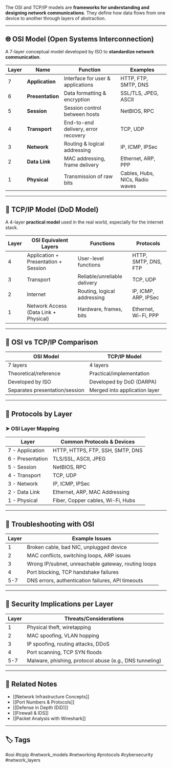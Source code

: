 The OSI and TCP/IP models are **frameworks for understanding and designing network communications**. They define how data flows from one device to another through layers of abstraction.

---

## 🌐 OSI Model (Open Systems Interconnection)

A 7-layer conceptual model developed by ISO to **standardize network communication**.

| Layer | Name                | Function                              | Examples                              |
|-------|---------------------|---------------------------------------|----------------------------------------|
| 7     | **Application**     | Interface for user & applications     | HTTP, FTP, SMTP, DNS                   |
| 6     | **Presentation**    | Data formatting & encryption          | SSL/TLS, JPEG, ASCII                   |
| 5     | **Session**         | Session control between hosts         | NetBIOS, RPC                           |
| 4     | **Transport**       | End-to-end delivery, error recovery   | TCP, UDP                               |
| 3     | **Network**         | Routing & logical addressing          | IP, ICMP, IPSec                        |
| 2     | **Data Link**       | MAC addressing, frame delivery        | Ethernet, ARP, PPP                     |
| 1     | **Physical**        | Transmission of raw bits              | Cables, Hubs, NICs, Radio waves        |

---

## 🛜 TCP/IP Model (DoD Model)

A 4-layer **practical model** used in the real world, especially for the internet stack.

| Layer | OSI Equivalent Layers     | Functions                        | Protocols                         |
|-------|----------------------------|----------------------------------|------------------------------------|
| 4     | Application + Presentation + Session | User-level functions          | HTTP, SMTP, DNS, FTP               |
| 3     | Transport                   | Reliable/unreliable delivery     | TCP, UDP                           |
| 2     | Internet                   | Routing, logical addressing      | IP, ICMP, ARP, IPSec               |
| 1     | Network Access (Data Link + Physical) | Hardware, frames, bits       | Ethernet, Wi-Fi, PPP              |

---

## 🔄 OSI vs TCP/IP Comparison

| OSI Model                | TCP/IP Model                |
|--------------------------|-----------------------------|
| 7 layers                 | 4 layers                    |
| Theoretical/reference    | Practical/implementation    |
| Developed by ISO         | Developed by DoD (DARPA)    |
| Separates presentation/session | Merged into application layer |

---

## 🧪 Protocols by Layer

### ➤ OSI Layer Mapping

| Layer | Common Protocols & Devices                       |
|-------|--------------------------------------------------|
| 7 - Application     | HTTP, HTTPS, FTP, SSH, SMTP, DNS        |
| 6 - Presentation    | TLS/SSL, ASCII, JPEG                    |
| 5 - Session         | NetBIOS, RPC                            |
| 4 - Transport       | TCP, UDP                                |
| 3 - Network         | IP, ICMP, IPSec                         |
| 2 - Data Link       | Ethernet, ARP, MAC Addressing           |
| 1 - Physical        | Fiber, Copper cables, Wi-Fi, Hubs       |

---

## 🧰 Troubleshooting with OSI

| Layer | Example Issues                                     |
|-------|----------------------------------------------------|
| 1     | Broken cable, bad NIC, unplugged device            |
| 2     | MAC conflicts, switching loops, ARP issues         |
| 3     | Wrong IP/subnet, unreachable gateway, routing loops|
| 4     | Port blocking, TCP handshake failures              |
| 5-7   | DNS errors, authentication failures, API timeouts  |

---

## 🔐 Security Implications per Layer

| Layer | Threats/Considerations                            |
|-------|--------------------------------------------------|
| 1     | Physical theft, wiretapping                       |
| 2     | MAC spoofing, VLAN hopping                        |
| 3     | IP spoofing, routing attacks, DDoS                |
| 4     | Port scanning, TCP SYN floods                     |
| 5-7   | Malware, phishing, protocol abuse (e.g., DNS tunneling) |

---

## 📎 Related Notes

- [[Network Infrastructure Concepts]]
- [[Port Numbers & Protocols]]
- [[Defense in Depth (DiD)]]
- [[Firewall & IDS]]
- [[Packet Analysis with Wireshark]]

---

## 🏷 Tags

#osi #tcpip #network_models #networking #protocols #cybersecurity #network_layers

